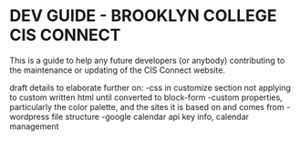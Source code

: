 # DEV GUIDE - BROOKLYN COLLEGE CIS CONNECT

This is a guide to help any future developers (or anybody) contributing to the maintenance or updating of the CIS Connect website.

draft details to elaborate further on:
    -css in customize section not applying to custom written html until converted to block-form
    -custom properties, particularly the color palette, and the sites it is based on and comes from
    -wordpress file structure
    -google calendar api key info, calendar management
    